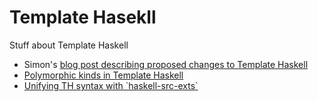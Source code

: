 # Template Hasekll


Stuff about Template Haskell

- Simon's [ blog post describing proposed changes to Template Haskell](http://hackage.haskell.org/trac/ghc/blog/Template%20Haskell%20Proposal)
- [Polymorphic kinds in Template Haskell](template-haskell/rich-kinds)
- [Unifying TH syntax with \`haskell-src-exts\`](template-haskell/using-haskell-src-exts)